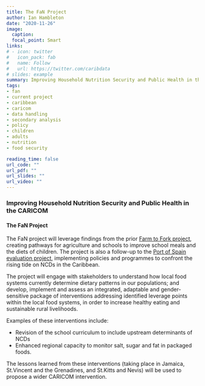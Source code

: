 ```yaml
---
title: The FaN Project
author: Ian Hambleton
date: "2020-11-26"
image:
  caption:
  focal_point: Smart
links:
# - icon: twitter
#   icon_pack: fab
#   name: Follow
#   url: https://twitter.com/caribdata
# slides: example
summary: Improving Household Nutrition Security and Public Health in the CARICOM
tags:
- fan
- current project
- caribbean
- caricom
- data handling
- secondary analysis
- policy
- children
- adults
- nutrition
- food security

reading_time: false
url_code: ""
url_pdf: ""
url_slides: ""
url_video: ""
---
```


### Improving Household Nutrition Security and Public Health in the CARICOM
#### The FaN Project

The FaN project will leverage findings from the prior [Farm to Fork project](https://onecaribbeanhealth.org/fan-farm-to-fork/), creating pathways for agriculture and schools to improve school meals and the diets of children. The project is also a follow-up to the [Port of Spain evaluation project](https://www.paho.org/journal/en/special-issues/ten-years-port-spain-declaration-ncds), implementing policies and programmes to confront the rising tide on NCDs in the Caribbean. 

The project will engage with stakeholders to understand how local food systems currently determine dietary patterns in our populations; and develop, implement and assess an integrated, adaptable and gender-sensitive package of interventions addressing identified leverage points within the local food systems, in order to increase healthy eating and sustainable rural livelihoods. 

Examples of these interventions include:

- Revision of the school curriculum to include upstream determinants of NCDs
- Enhanced regional capacity to monitor salt, sugar and fat in packaged foods. 

The lessons learned from these interventions (taking place in Jamaica, St.Vincent and the Grenadines, and St.Kitts and Nevis) will be used to propose a wider CARICOM intervention. 

